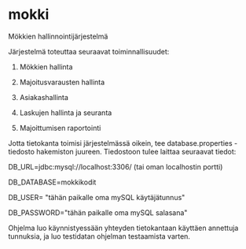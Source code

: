 # mokki
Mökkien hallinnointijärjestelmä

Järjestelmä toteuttaa seuraavat toiminnallisuudet:

1. Mökkien hallinta

2. Majoitusvarausten hallinta

3. Asiakashallinta

4. Laskujen hallinta ja seuranta

5. Majoittumisen raportointi

Jotta tietokanta toimisi järjestelmässä oikein, tee database.properties -tiedosto hakemiston juureen.
Tiedostoon tulee laittaa seuraavat tiedot:

DB_URL=jdbc:mysql://localhost:3306/   (tai oman localhostin portti)

DB_DATABASE=mokkikodit

DB_USER= "tähän paikalle oma mySQL käytäjätunnus"

DB_PASSWORD="tähän paikalle oma mySQL salasana"

Ohjelma luo käynnistyessään yhteyden tietokantaan käyttäen annettuja tunnuksia, ja luo testidatan ohjelman testaamista varten.
